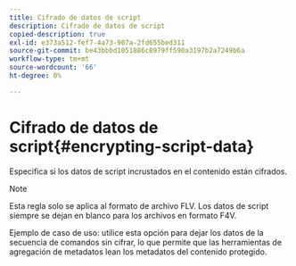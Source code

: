 ```yaml
---
title: Cifrado de datos de script
description: Cifrado de datos de script
copied-description: true
exl-id: e373a512-fef7-4a73-907a-2fd655bed311
source-git-commit: be43bbbd1051886c8979ff590a3197b2a7249b6a
workflow-type: tm+mt
source-wordcount: '66'
ht-degree: 0%

---
```


# Cifrado de datos de script{#encrypting-script-data}

Especifica si los datos de script incrustados en el contenido están cifrados.

>[!NOTE]
>
>Esta regla solo se aplica al formato de archivo FLV. Los datos de script siempre se dejan en blanco para los archivos en formato F4V.

Ejemplo de caso de uso: utilice esta opción para dejar los datos de la secuencia de comandos sin cifrar, lo que permite que las herramientas de agregación de metadatos lean los metadatos del contenido protegido.
